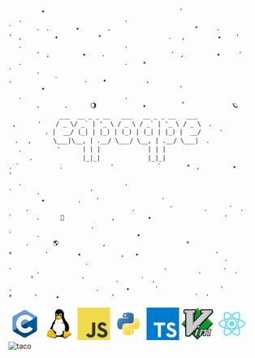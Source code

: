 ```
         ✦                                     '
　 .　　　　　　　　　　　　　　　　　.
`　　　　.　.      ⠀✦ 　     .                       *     .
'　,         ✦ 　　　　　　*　　　　　　　　　　　. 　,         ✦    '
　 .　　　　　　　　　　　　　　　　　.
      　'　,         ✦ 　　.　          　 　  '　,         ✦     '
　 .　　　　　　　　　　　　　　　　　.    ☀️
`　　　　.　
.　　　　　　　`       . 　　✦⠀　   　　　,
         ✦                                     '
　 .　　　　　　　　　　　　　　　　　.
 　　　　.　　　　.　　　⠀🌖           　✦ 　       ˚             🪐
              ___  __ _ _ __   ___   __ _ _ __   ___
 ,      '    / _ \/ _` | '_ \ / _ \ / _` | '_ \ / _ \  .  
          . |  __/ (_| | |_) | (_) | (_| | |_) |  __/     '
　. 　,      \___|\__, | .__/ \___/ \__, | .__/ \___|  .      
 　. 　       '      | | |             | | |
    　. 　           |_|_|             |_|_|
. `           .             '            `       *　,         ✦       '
　 .　　　　　　　　　　　　　　　　　.
`　　　　.　            '
         ✦         .    '                 '
　   .　　　　　　　　　　　　　　　　　.        　ﾟ　　　　　.      `  .
`　　　　.　    🚀             ,         ✦                    '
　 　　　　　　　　　　　　.                
`　　　　.　                         ✦
　   .⠀　　  🌎⠀‍ ⠀‍⠀‍⠀‍⠀‍⠀‍⠀‍⠀‍⠀,                      *
*         '        ✦⠀　   　　　,   ✦                     '
　　                　.                                    　ﾟ
`　　　　.　                               　ﾟ　　　　　.      `  .
　　 　˚　　　　　　　　ﾟ　　　　　.      `  .
.                       . 　　   ✦⠀　    '                 '
*      '     ✦⠀             '                      `  '
```

<p align="left">
  <img src="https://raw.githubusercontent.com/github/explore/f3e22f0dca2be955676bc70d6214b95b13354ee8/topics/c/c.png" alt="c" width="64" height="64"/>
  <img src="https://raw.githubusercontent.com/github/explore/80688e429a7d4ef2fca1e82350fe8e3517d3494d/topics/linux/linux.png" class="rounded mr-3" width="64" height="64" alt="linux">
  <img src="https://raw.githubusercontent.com/github/explore/80688e429a7d4ef2fca1e82350fe8e3517d3494d/topics/javascript/javascript.png" alt="javascript" width="64" height="64"/>
  <img src="https://raw.githubusercontent.com/github/explore/80688e429a7d4ef2fca1e82350fe8e3517d3494d/topics/python/python.png" alt="python" width="64" height="64"/>
  <img src="https://raw.githubusercontent.com/github/explore/80688e429a7d4ef2fca1e82350fe8e3517d3494d/topics/typescript/typescript.png" alt="typescript" width="64" height="64"/>
  <img src="https://raw.githubusercontent.com/github/explore/80688e429a7d4ef2fca1e82350fe8e3517d3494d/topics/vim/vim.png" class="rounded mr-3" width="64" height="64" alt="vim">
  <img src="https://raw.githubusercontent.com/github/explore/80688e429a7d4ef2fca1e82350fe8e3517d3494d/topics/react/react.png" class="rounded mr-3" width="64" height="64" alt="react">
  <img src="https://eqpoqpe.github.io/projects/taco/images/taco-logo.png" class="rounded mr-3" width="64" alt="taco">
</p>

